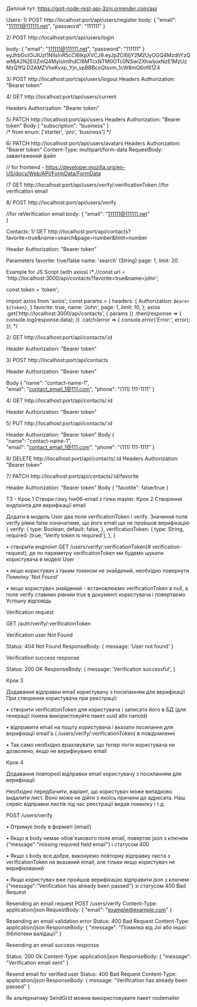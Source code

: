 Деплой тут: https://goit-node-rest-api-3zni.onrender.com/api

Users:
1/
POST http://localhost:port/api/users/register
body: 
{
  "email": "111111@111111.net",
  "password": "111111"
}

2/
POST http://localhost:port/api/users/login

body: 
{
  "email": "111111@111111.net",
  "password": "111111"
}
eyJhbGciOiJIUzI1NiIsInR5cCI6IkpXVCJ9.eyJpZCI6IjY2M2UyOGQ4MzdhYzQwMjA2N2E0ZmQ4MyIsImlhdCI6MTcxNTM0OTc0NSwiZXhwIjoxNzE1MzUzMzQ1fQ.D2AMZVheKvxp_Yjn_vpBBBcoQtsvm_1cW8mQ6of61Z4

3/
POST http://localhost:port/api/users/logout
Headers
Authorization: "Bearer token"

4/ 
GET http://localhost:port/api/users/current

Headers
Authorization: "Bearer token"
 
5/ 
PATCH http://localhost:port/api/users
Headers
Authorization: "Bearer token"
Body 
{
  "subscription": "business"
}  
  /* from enum: ['starter', 'pro', 'business'] */

6/ 
PATCH http://localhost:port/api/users/avatars
Headers
Authorization: "Bearer token"
Content-Type: multipart/form-data
RequestBody: завантажений файл

// for frontend - https://developer.mozilla.org/en-US/docs/Web/API/FormData/FormData

/7
GET http://localhost:port/api/users/verify/:verificationToken
//for verification email 

8/
POST http://localhost:port/api/users/verify

//for reVerification email 
body: 
{
  "email": "111111@111111.net"  
}


Contacts:
1/ 
GET http://localhost:port/api/contacts?favorite=true&name=search&page=number&limit=number

Header
Authorization: "Bearer token"

Parameters
favorite: true/false
name: 'search' (String)
page: 1,
limit: 20

Example for JS Script (with axios)
/*
//const url = 'http://localhost:3000/api/contacts?favorite=true&name=john';

const token = 'token';

import axios from 'axios';
const params = {
  headers: {
    Authorization: `Bearer ${token}`,
  }
  favorite: true, 
  name: 'John', 
  page: 1, 
  limit: 10, 
};
axios
  .get('http://localhost:3000/api/contacts', { params })
  .then(response => {
    console.log(response.data);
  })
  .catch(error => {
    console.error('Error:', error);
  });
*/

2/
GET http://localhost:port/api/contacts/:id

Header
Authorization: "Bearer token"

3/
POST http://localhost:port/api/contacts

Header
Authorization: "Bearer token"

Body
{
  "name": "contact-name-1",  
  "email": "contact_email_1@111.com",
  "phone": "(111) 111-1111"
}

4/
GET http://localhost:port/api/contacts/:id

Header
Authorization: "Bearer token"

5/
PUT http://localhost:port/api/contacts/:id

Header
Authorization: "Bearer token"
Body
{    
  "name": "contact-name-1",  
  "email": "contact_email_1@111.com",
  "phone": "(111) 111-1111"
}

6/ 
DELETE http://localhost:port/api/contacts/:id
Headers
Authorization: "Bearer token"

7/
PATCH http://localhost:port/api/contacts/:id/favorite

Header
Authorization: "Bearer token"
Body
{ 
  "favotite": false/true
}


ТЗ -
Крок 1 Створи гілку hw06-email з гілки master.
Крок 2 Створення ендпоінта для верифікації email

Додати в модель User два поля verificationToken і verify. Значення поля verify рівне false означатиме, що його email ще не пройшов верифікацію
{
  verify: {
    type: Boolean,
    default: false,
  },
  verificationToken: {
    type: String,
    required: [true, 'Verify token is required'],
  },
}

• створити ендпоінт GET /users/verify/:verificationToken(# verification-request), де по параметру verificationToken ми будемо шукати користувача в моделі User

• якщо користувач з таким токеном не знайдений, необхідно повернути Помилку 'Not Found'

• якщо користувач знайдений - встановлюємо verificationToken в null, а поле verify ставимо рівним true в документі користувача і повертаємо Успішну відповідь

Verification request

GET /auth/verify/:verificationToken

Verification user Not Found

Status: 404 Not Found
ResponseBody: {
  message: 'User not found'
}

Verification success response

Status: 200 OK
ResponseBody: {
  message: 'Verification successful',
}

Крок 3

Додавання відправки email користувачу з посиланням для верифікації
При створення користувача при реєстрації:

• створити verificationToken для користувача і записати його в БД (для генерації токена використовуйте пакет uuid або nanoid)

• відправити email на пошту користувача і вказати посилання для верифікації email'а ( /users/verify/:verificationToken) в повідомленні

• Так само необхідно враховувати, що тепер логін користувача не дозволено, якщо не верифікувано email

Крок 4

Додавання повторної відправки email користувачу з посиланням для верифікації

Необхідно передбачити, варіант, що користувач може випадково видалити лист. Воно може не дійти з якоїсь причини до адресата. Наш сервіс відправки листів під час реєстрації видав помилку і т.д.

POST /users/verify

• Отримує body в форматі {email}

• Якщо в body немає обов'язкового поля email, повертає json з ключем {"message":"missing required field email"} і статусом 400

• Якщо з body все добре, виконуємо повторну відправку листа з verificationToken на вказаний email, але тільки якщо користувач не верифікований

• Якщо користувач вже пройшов верифікацію відправити json з ключем {"message":"Verification has already been passed"} зі статусом 400 Bad Request

Resending an email request
POST /users/verify
Content-Type: application/json
RequestBody: {
  "email": "example@example.com"
}

Resending an email validation error
Status: 400 Bad Request
Content-Type: application/json
ResponseBody:  {
  "message": "Помилка від Joi або іншої бібліотеки валідації"
}

Resending an email success response

Status: 200 Ok
Content-Type: application/json
ResponseBody: {
  "message": "Verification email sent"
}

Resend email for verified user
Status: 400 Bad Request
Content-Type: application/json
ResponseBody: {
  message: "Verification has already been passed"
}

Як альтернативу SendGrid можна використовувати пакет nodemailer
